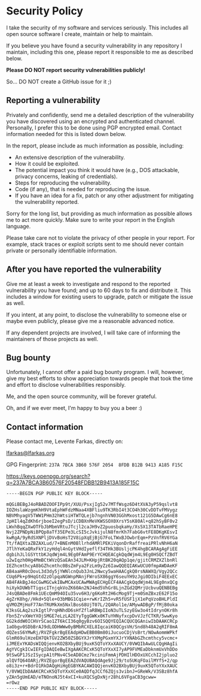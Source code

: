 # Security Policy

I take the security of my software and services seriously. This includes
all open source software I create, maintain or help to maintain.

If you believe you have found a security vulnerability in any repository
I maintain, including this one, please report it responsible to me as
described below.

**Please DO NOT report security vulnerabilities publicly!**

So... DO NOT create a GitHub issue for it ;)

## Reporting a vulnerability

Privately and confidently, send me a detailed description of the vulnerability
you have discovered using an encrypted and authenticated channel. Personally,
I prefer this to be done using PGP encrypted email. Contact information
needed for this is listed down below.

In the report, please include as much information as possible, including:

- An extensive description of the vulnerability.
- How it could be exploited.
- The potential impact you think it would have (e.g., DOS attackable, privacy
  concerns, leaking of credentials).
- Steps for reproducing the vulnerability.
- Code (if any), that is needed for reproducing the issue.
- If you have an idea for a fix, patch or any other adjustment for mitigating
  the vulnerability reported.

Sorry for the long list, but providing as much information as possible allows
me to act more quickly. Make sure to write your report in the English language.

Please take care not to violate the privacy of other people in your report.
For example, stack traces or exploit scripts sent to me should never contain
private or personally identifiable information.

## After you have reported the vulnerability

Give me at least a week to investigate and respond to the reported vulnerability
you have found; and up to 60 days to fix and distribute it. This includes a
window for existing users to upgrade, patch or mitigate the issue as well.

If you intent, at any point, to disclose the vulnerability to someone else
or maybe even publicly, please give me a reasonable advanced notice.

If any dependent projects are involved, I will take care of informing the
maintainers of those projects as well.

## Bug bounty

Unfortunately, I cannot offer a paid bug bounty program. I will, however, give
my best efforts to show appreciation towards people that took the time and
effort to disclose vulnerabilities responsibly.

Me, and the open source community, will be forever grateful.

Oh, and if we ever meet, I'm happy to buy you a beer :)

## Contact information

Please contact me, Levente Farkas, directly on:

<lfarkas@lfarkas.org>

GPG Fingerprint: `237A 7BCA 3B60 576F 2054  8FDB B12B 9413 A185 F15C`

<https://keys.openpgp.org/search?q=237A7BCA3B60576F20548FDBB12B9413A185F15C>

```txt
-----BEGIN PGP PUBLIC KEY BLOCK-----

mQGiBEBgJ4oRBADZOOFIPp9t/XUU/PsxjIg52v7MTfWsgz6D4tXVA3yP59qslvt8
IOZHslaWzgmKhH9VtaEphWFdzMNaa4XBFliu9TK3RbI4t3CO4h30CvDDTvFMVygz
NBVMhyagV5TWW1PHm32hWtsiHTWTQLejb7ngnhVN03GGhMxost121G5DAwCg6nE8
JpHIl4qZdKh6rjboeI2egPsD/iCDBXnMeVKWSSOX0XrsY5sK80Al+q82hSyBF0v2
LWxhBqqZXwOTFbJbMbmVRtuJTcjl2caJH9vZ2puosbqkaHy/Xs5X13TATbRaeHPE
Nvj2ZPNDpNiBPQp8aTf35EPe3LcSI5cJvkijulN8fmrKh7FabG6vtFE8DKgKEsvI
kwRgA/9yRdSXNPljDVvBoHsT2V8ipXqEjBjG7FoLTWxBJOwbrEqm+PzVnfRV6YGa
Tt/fAQXtaZBZAXLud/7+BNEnM0BllrhdAMRlPEKiVqonDrRaffreaiPRlvNhH6aN
JTlhYeKaQRxFkY1zyHdql4nGytVHdIyeflf34THk3BUsljcPK4hgBCARAgAgFiEE
dgbihJLlGSYttbKJqdWjm4L9Eg0FAmP9ErYCHQEACgkQqdWjm4L9Eg0HSQCfZBdT
u2wIqzh0Hg4MmBCtWVzQSaEAn34JLM+KHpjRtBK20qAQp1qe/gjitCRMZXZlbnRl
IEZhcmthcyA8bGZhcmthc0BsZmFya2FzLm9yZz6IawQQEQIAKwUCU0fmpAWDAeKF
AB4aaHR0cDovL3d3dy5jYWNlcnQub3JnL2Nwcy5waHAACgkQ0rsNAWXQ/Vgy2QCc
CUq6Pk+p9HqGtd2zOlpqaNGWnpMAnjFWroSX86ggY6seuYH9zJgi0DIbiF4EExEC
AB4FAkBgJ4oCGwMGCwkIBwMCAxUCAwMWAgECHgECF4AACgkQqdWjm4L9Eg0nxQCg
hiXykDUWbTTigscITnjqkVoZK60An2NJ4md5VhGr8LjnZGd2QMrjUcbvuQENBEBg
J4sQBADe8Fmk1UEcQmM94OIu35vv6H3/g6KoRt2H6cMog9Tj+m0SmZBxzE62F15o
4gZrK8hg//Hkd+5Qle+O3bMBG1Cqie+rwKrIZh5+vR5fUSF1jX1ePqVzoBHLPldI
qVMOZMjHoF77AnTRUMkXm5NxlBos68UjT07L/2QARol1e/AMywADBgP/fMjB0oka
K3ksGLAq2szkIgtlPrqHNhdD6sHfZflaRBWpIIoN3uTLSzyEGw3o4tIdrynOKr8h
Fbn5ZrvXWeYXOjSMGE7eLzLA2EYyTggGWKx0KTuYHNyfxcpDvVJzfCTKR/5wwKyo
GG2kddW0ICHVrSCao1ZT6kCI36q0gyBzv6OISQQYEQIACQUCQGAniwIbDAAKCRCp
1aObgv0SDbBrAJ9dLODHWWw0yBMbRCXEL8IqcaiK0QCgsVH/Snd8h48A2qRIF8mA
dQZesS6YMwRj/RVZFgkrBgEEAdpHDwEBB0Bm80iJucuoCDjVsBrt/NOwAommWPkf
GlmR69ulHzeEH7QkTGV2ZW50ZSBGYXJrYXMgPGxmYXJrYXNAbGZhcmthcy5vcmc+
iJMEExYKADsWIQQjenvKO2BXbyBUj9uxK5QToYXxXAUCY/0VWQIbAwULCQgHAgIi
AgYVCgkICwIEFgIDAQIeBwIXgAAKCRCxK5QToYXxXI7yAP9FVMEaDbknmUxVhDDo
9tSwGP1JSzISycpA1tPNv4C5eAD8Cmz7kciniFmmAjPDHIlHDOxUXCchI2jpluo2
alQVfQ64OARj/RVZEgorBgEEAZdVAQUBAQdAge9Jj29/to5UKqFOailMYfS+2/qp
o8i3z+r+BdrO1RkDAQgHiHgEGBYKACAWIQQjenvKO2BXbyBUj9uxK5QToYXxXAUC
Y/0VWQIbDAAKCRCxK5QToYXxXCe0AQDfqJCCf6ZQjs3vibnJ+GReWk/V3SBz8hfA
yZAn5gUmEAD/eTNOnoNJ5t4xCI+kuXQCSgDxNjr28hL6VFgaCB3gcww=
=rOwz
-----END PGP PUBLIC KEY BLOCK-----
```
